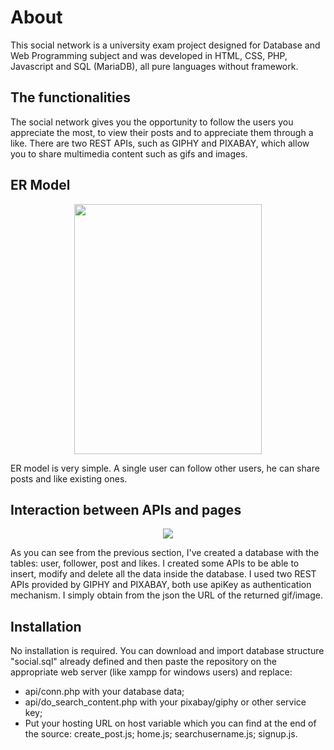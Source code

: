 # About
This social network is a university exam project designed for Database and Web Programming subject and was developed in HTML, CSS, PHP, Javascript and SQL (MariaDB), all pure languages without framework.

## The functionalities
The social network gives you the opportunity to follow the users you appreciate the most, to view their posts and to appreciate them through a like.
There are two REST APIs, such as GIPHY and PIXABAY, which allow you to share multimedia content such as gifs and images.

## ER Model
<p align="center">
  <img width="300" height="400" src="https://www.salvatoremontagna.it/1.png">
</p>
ER model is very simple. A single user can follow other users, he can share posts and like existing ones.

## Interaction between APIs and pages
<p align="center">
  <img src="https://www.salvatoremontagna.it/2.jpg">
</p>
As you can see from the previous section, I've created a database with the tables: user, follower, post and likes. I created some APIs to be able to insert, modify and delete all the data inside the database. I used two REST APIs provided by GIPHY and PIXABAY, both use apiKey as authentication mechanism. I simply obtain from the json the URL of the returned gif/image.

## Installation 
No installation is required. You can download and import database structure "social.sql" already defined and then paste the repository on the appropriate web server (like xampp for windows users) and replace:
<ul type="bullet">
  <li>api/conn.php with your database data; </li>
  <li>api/do_search_content.php with your pixabay/giphy or other service key;</li>
  <li>Put your hosting URL on host variable which you can find at the end of the source: create_post.js; home.js; searchusername.js; signup.js.</li>
</ul>
